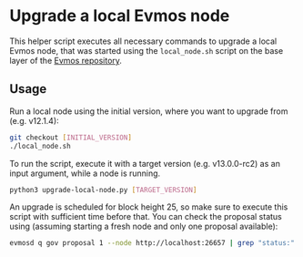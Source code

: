 # Upgrade a local Evmos node

This helper script executes all necessary commands to upgrade a local Evmos node,
that was started using the `local_node.sh` script
on the base layer of the [Evmos repository](https://github.com/evmos/evmos).

## Usage

Run a local node using the initial version, where you want to upgrade from (e.g. v12.1.4):

```bash
git checkout [INITIAL_VERSION]
./local_node.sh
```

To run the script, execute it with a target version (e.g. v13.0.0-rc2) as an input argument, while a node is running.

```bash
python3 upgrade-local-node.py [TARGET_VERSION]
```

An upgrade is scheduled for block height 25, so make sure to execute this script with sufficient time before that.
You can check the proposal status using (assuming starting a fresh node and only one proposal available):

```bash
evmosd q gov proposal 1 --node http://localhost:26657 | grep "status:"
```
